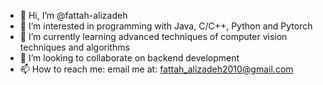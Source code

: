- 👋 Hi, I’m @fattah-alizadeh
- 👀 I’m interested in programming with Java, C/C++, Python and Pytorch
- 🌱 I’m currently learning advanced techniques of computer vision techniques and algorithms
- 💞️ I’m looking to collaborate on backend development
- 📫 How to reach me: email me at: fattah_alizadeh2010@gmail.com

<!---
fattah-alizadeh/fattah-alizadeh is a ✨ special ✨ repository because its `README.md` (this file) appears on your GitHub profile.
You can click the Preview link to take a look at your changes.
--->
